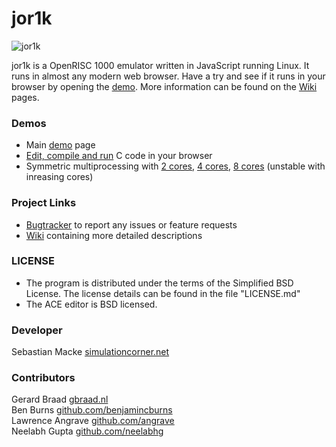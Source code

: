 # jor1k

![jor1k](http://jor1k.com/images/jor1k.gif)

jor1k is a OpenRISC 1000 emulator written in JavaScript running Linux. It runs in almost any modern web browser. 
Have a try and see if it runs in your browser by opening the [demo][project demo].
More information can be found on the [Wiki][project wiki] pages. 

### Demos

* Main [demo][project demo] page
* [Edit, compile and run](http://s-macke.github.io/jor1k/compile.html) C code in your browser
* Symmetric multiprocessing with  [2 cores](http://s-macke.github.io/jor1k/index.html?cpu=smp&n=2), [4 cores](http://s-macke.github.io/jor1k/index.html?cpu=smp&n=4), [8 cores](http://s-macke.github.io/jor1k/index.html?cpu=smp&n=8) (unstable with inreasing cores)


### Project Links

 
 * [Bugtracker][project issues] to report any issues or feature requests
 * [Wiki][project wiki] containing more detailed descriptions

### LICENSE
 * The program is distributed under the terms of the Simplified BSD License. The license details can be found in the file "LICENSE.md"
 * The ACE editor is BSD licensed.

### Developer
Sebastian Macke [simulationcorner.net](http://simulationcorner.net)

### Contributors
Gerard Braad [gbraad.nl](http://gbraad.nl)  
Ben Burns [github.com/benjamincburns](http://github.com/benjamincburns)  
Lawrence Angrave [github.com/angrave](http://github.com/angrave)  
Neelabh Gupta [github.com/neelabhg](http://github.com/neelabhg)


[or1k specification]: http://opencores.org/or1k/Main_Page
[project demo]: http://s-macke.github.com/jor1k/
[project issues]: https://github.com/s-macke/jor1k/issues
[project wiki]: https://github.com/s-macke/jor1k/wiki
